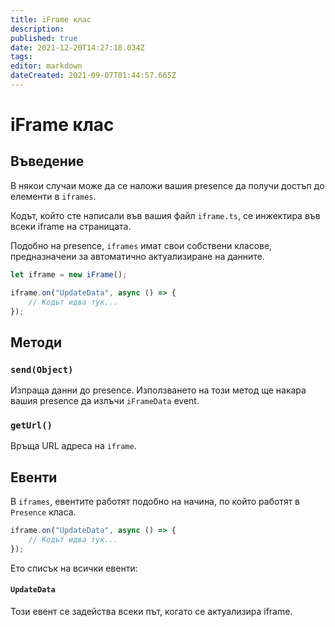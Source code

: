 ```yaml
---
title: iFrame клас
description:
published: true
date: 2021-12-20T14:27:18.034Z
tags:
editor: markdown
dateCreated: 2021-09-07T01:44:57.665Z
---
```


# iFrame клас

## Въведение

В някои случаи може да се наложи вашия presence да получи достъп до елементи в `iframes`.

Кодът, който сте написали във вашия файл `iframe.ts`, се инжектира във всеки iframe на страницата.

Подобно на presence, `iframes` имат свои собствени класове, предназначени за автоматично актуализиране на данните.

```ts
let iframe = new iFrame();

iframe.on("UpdateData", async () => {
    // Кодът идва тук...
});
```

## Методи

### `send(Object)`
Изпраща данни до presence. Използването на този метод ще накара вашия presence да излъчи `iFrameData` event.

### `getUrl()`
Връща URL адреса на `iframe`.

## Евенти
В `iframes`, евентите работят подобно на начина, по който работят в `Presence` класа.

```ts
iframe.on("UpdateData", async () => {
    // Кодът идва тук...
});
```

Ето списък на всички евенти:

#### `UpdateData`

Този евент се задейства всеки път, когато се актуализира iframe.
